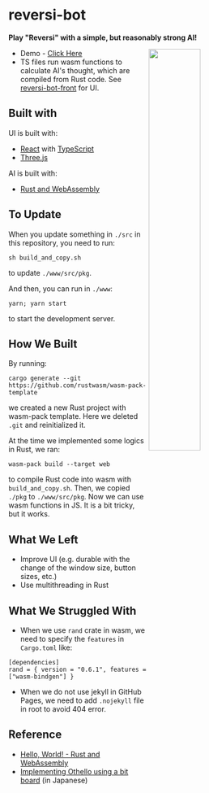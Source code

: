 # reversi-bot

**Play "Reversi" with a simple, but reasonably strong AI!**

<img align="right" src="https://user-images.githubusercontent.com/83964523/233449005-5fb8e0bb-45fb-435f-886d-9e6dee3a85ac.png" width="45%" />

- Demo - [Click Here](https://porinky0424.github.io/reversi-bot-front/)
- TS files run wasm functions to calculate AI's thought, which are compiled from Rust code. See [reversi-bot-front](https://github.com/porinky0424/reversi-bot-front) for UI.

## Built with

UI is built with:

- [React](https://ja.reactjs.org/) with [TypeScript](https://www.typescriptlang.org/)
- [Three.js](https://threejs.org/)

AI is built with:

- [Rust and WebAssembly](https://rustwasm.github.io/docs/book/)

## To Update

When you update something in `./src` in this repository, you need to run:

```
sh build_and_copy.sh
```

to update `./www/src/pkg`.

And then, you can run in `./www`:

```
yarn; yarn start
```

to start the development server.

## How We Built

By running:

```
cargo generate --git https://github.com/rustwasm/wasm-pack-template
```

we created a new Rust project with wasm-pack template. Here we deleted `.git` and reinitialized it.

At the time we implemented some logics in Rust, we ran:

```
wasm-pack build --target web
```

to compile Rust code into wasm with `build_and_copy.sh`. Then, we copied `./pkg` to `./www/src/pkg`. Now we can use wasm functions in JS. It is a bit tricky, but it works.

## What We Left

- Improve UI (e.g. durable with the change of the window size, button sizes, etc.)
- Use multithreading in Rust

## What We Struggled With

- When we use `rand` crate in wasm, we need to specify the `features` in `Cargo.toml` like:

```
[dependencies]
rand = { version = "0.6.1", features = ["wasm-bindgen"] }
```

- When we do not use jekyll in GitHub Pages, we need to add `.nojekyll` file in root to avoid 404 error.

## Reference

- [Hello, World! - Rust and WebAssembly](https://rustwasm.github.io/docs/book/game-of-life/hello-world.html)
- [Implementing Othello using a bit board](https://qiita.com/sensuikan1973/items/459b3e11d91f3cb37e43) (in Japanese)
